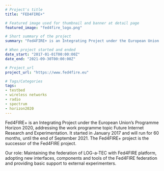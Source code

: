 ```yaml
---
# Project's title
title: "FED4FIRE+"

# Featured image used for thumbnail and banner at detail page
featured_image: "fed4fire_logo.png"

# Short summary of the project
summary: "Fed4FIRE+ is an Integrating Project under the European Union’s Programme Horizon 2020, addressing the work programme topic Future Internet Research and Experimentation. It started in January 2017 and will run for 60 months, until the end of September 2021. The Fed4FIRE+ project is the successor of the Fed4FIRE project."

# When project started and ended
date_start: "2017-01-01T00:00:00Z"
date_end: "2021-09-30T00:00:00Z"

# Project_url
project_url: "https://www.fed4fire.eu"

# Tags/Categories
tags:
- testbed
- wireless networks
- radio
- spectrum
- horizon2020
---
```


Fed4FIRE+ is an Integrating Project under the European Union’s Programme Horizon 2020, addressing the work programme topic Future Internet Research and Experimentation. It started in January 2017 and will run for 60 months, until the end of September 2021. The Fed4FIRE+ project is the successor of the Fed4FIRE project.

Our role: Maintaining the federation of LOG-a-TEC with Fed4FIRE platform, adopting new interfaces, components and tools of the Fed4FIRE federation and providing basic support to external experimenters.
